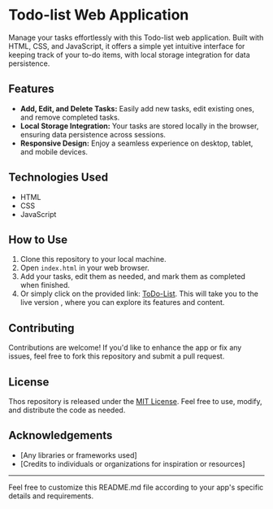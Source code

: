 # Todo-list Web Application

Manage your tasks effortlessly with this Todo-list web application. Built with HTML, CSS, and JavaScript, it offers a simple yet intuitive interface for keeping track of your to-do items, with local storage integration for data persistence.

## Features
- **Add, Edit, and Delete Tasks:** Easily add new tasks, edit existing ones, and remove completed tasks.
- **Local Storage Integration:** Your tasks are stored locally in the browser, ensuring data persistence across sessions.
- **Responsive Design:** Enjoy a seamless experience on desktop, tablet, and mobile devices.

## Technologies Used
- HTML
- CSS
- JavaScript

## How to Use
1. Clone this repository to your local machine.
2. Open `index.html` in your web browser.
3. Add your tasks, edit them as needed, and mark them as completed when finished.
4. Or simply click on the provided link: [ToDo-List](https://660a6081bd20166c5a78b538--stirring-gnome-cbc0bf.netlify.app/). This will take you to the live version , where you can explore its features and content.


## Contributing
Contributions are welcome! If you'd like to enhance the app or fix any issues, feel free to fork this repository and submit a pull request.

## License
Thos repository is released under the [MIT License](LICENSE). Feel free to use, modify, and distribute the code as needed.

## Acknowledgements
- [Any libraries or frameworks used]
- [Credits to individuals or organizations for inspiration or resources]

---

Feel free to customize this README.md file according to your app's specific details and requirements.

